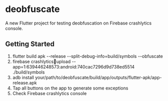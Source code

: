 # deobfuscate

A new Flutter project for testing deobfuscation on Firebase crashlytics console.

## Getting Started
1. flutter build apk --release --split-debug-info=build/symbols --obfuscate
2. firebase crashlytics:symbols:upload --app=1:639446248573:android:740cac7296d9d738ed5514 ./build/symbols
3. adb install your/path/to/deobfuscate/build/app/outputs/flutter-apk/app-release.apk
4. Tap all buttons on the app to generate some exceptions
5. Check Firebase crashlytics console
